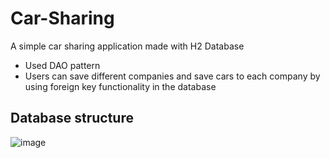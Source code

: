# Car-Sharing

A simple car sharing application made with H2 Database

- Used DAO pattern
- Users can save different companies and save cars to each company by using foreign key functionality in the database

## Database structure
![image](https://github.com/Nihad74/Car-Sharing/assets/113698778/e744dde8-e573-4fbe-a4d1-702ff6198e06)

